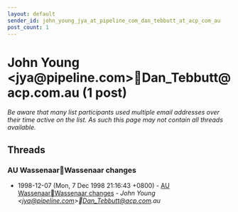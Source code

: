 ```yaml
---
layout: default
sender_id: john_young_jya_at_pipeline_com_dan_tebbutt_at_acp_com_au
post_count: 1
---
```


# John Young <jya<span>@</span>pipeline.com>Dan_Tebbutt<span>@</span>acp.com.au (1 post)

_Be aware that many list participants used multiple email addresses over their time active on the list. As such this page may not contain all threads available._

## Threads

### AU WassenaarWassenaar changes
+ 1998-12-07 (Mon, 7 Dec 1998 21:16:43 +0800) - [AU WassenaarWassenaar changes](/archive/1998/12/4d7e248086d29ae9fe456c90ea298212544341d9595dd2394e3a9f5c966af0e9) - _John Young \<jya@pipeline.com\>Dan_Tebbutt@acp.com.au_

